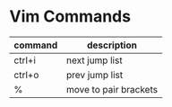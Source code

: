 # Vim Commands

| command | description           |
| ------- | --------------------- |
| ctrl+i  | next jump list        |
| ctrl+o  | prev jump list        |
| %       | move to pair brackets |
